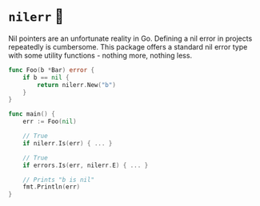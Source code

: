 # `nilerr` :facepalm:

Nil pointers are an unfortunate reality in Go. Defining a nil error in projects repeatedly is cumbersome. This package offers a standard nil error type with some utility functions - nothing more, nothing less.

```go
func Foo(b *Bar) error {
    if b == nil {
        return nilerr.New("b")
    }
}

func main() {
    err := Foo(nil)

    // True
    if nilerr.Is(err) { ... }

    // True
    if errors.Is(err, nilerr.E) { ... }

    // Prints "b is nil"
    fmt.Println(err)
}
```